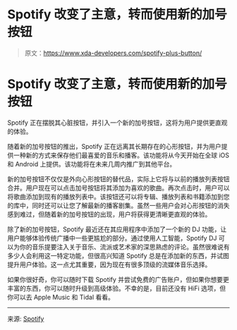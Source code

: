 # Spotify 改变了主意，转而使用新的加号按钮

> 原文：<https://www.xda-developers.com/spotify-plus-button/>

# Spotify 改变了主意，转而使用新的加号按钮

Spotify 正在摆脱其心脏按钮，并引入一个新的加号按钮，这将为用户提供更直观的体验。

随着新的加号按钮的推出，Spotify 正在远离其长期存在的心形按钮，并为用户提供一种新的方式来保存他们最喜爱的音乐和播客。该功能将从今天开始在全球 iOS 和 Android 上提供。该功能将在未来几周内推广到其他平台。

新的加号按钮不仅仅是外向心形按钮的替代品，实际上它将与以前的播放列表按钮合并。用户现在可以点击加号按钮将其添加为喜欢的歌曲。再次点击时，用户可以将歌曲添加到现有的播放列表中。该按钮还可以将专辑、播放列表和书籍添加到您的库中，同时还可以让您了解最新的播客剧集。虽然一些用户会对心形按钮的消失感到难过，但随着新的加号按钮的出现，用户将获得更清晰更直观的体验。

除了新的加号按钮，Spotify 最近还在其应用程序中添加了一个新的 DJ 功能，让用户能够体验传统广播中一些更尴尬的部分。通过使用人工智能，Spotify DJ 可以为你的音乐提要注入关于音乐、流派或艺术家的深思熟虑的评论。虽然很难说有多少人会利用这一特定功能，但很高兴知道 Spotify 总是在添加新的东西，并试图提升用户体验。这一点尤其重要，因为现在有很多顶级的流媒体音乐选择。

如果你很好奇，你可以随时下载 Spotify 并尝试免费的广告账户，但如果你想要更丰富的东西，你可以随时升级到高级体验。不幸的是，目前还没有 HiFi 选项，但你可以去 Apple Music 和 Tidal 看看。

* * *

来源: [Spotify](https://newsroom.spotify.com/2023-02-27/save-your-favorite-songs-podcasts-and-more-with-spotifys-plus-button/)